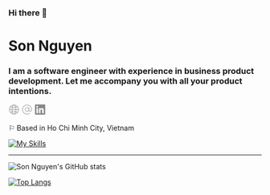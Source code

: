 ### Hi there 👋

# Son Nguyen
### I am a software engineer with experience in business product development. Let me accompany you with all your product intentions.



 <a aligh="left" href="https://nqson.com/" target="_blank" rel="noreferrer noopener"><img src="https://raw.githubusercontent.com/0xShapeShifter/dev-story/master/public/images/socials/globe.svg" alt="Website" width="22" height="22" /></a> <a aligh="left" href="mailto:qson.ng@gmail.com" target="_blank" rel="noreferrer noopener"><img src="https://raw.githubusercontent.com/0xShapeShifter/dev-story/master/public/images/socials/at.svg" alt="Email" width="22" height="22" /></a> <a aligh="left" href="https://www.linkedin.com/in/son-nguyen-043584129" target="_blank" rel="noreferrer noopener"><img src="https://raw.githubusercontent.com/0xShapeShifter/dev-story/master/public/images/socials/linkedin.svg" alt="LinkedIn" width="22" height="22" /></a>  

⚐ Based in Ho Chi Minh City, Vietnam


[![My Skills](https://skillicons.dev/icons?i=angular,bootstrap,bash,cs,django,docker,dotnet,express,js,html,css,mongodb,mysql,postgres,nestjs,nextjs,nodejs,py,rails,react,ts)](https://skillicons.dev)

---

![Son Nguyen's GitHub stats](https://github-readme-stats.vercel.app/api?username=KuaqSon&show_icons=true&theme=graywhite)

[![Top Langs](https://github-readme-stats.vercel.app/api/top-langs/?username=KuaqSon&layout=compact)]([https://github.com/KuaqSon](https://github-readme-stats.vercel.app/api/top-langs/?username=KuaqSon&layout=compact))


